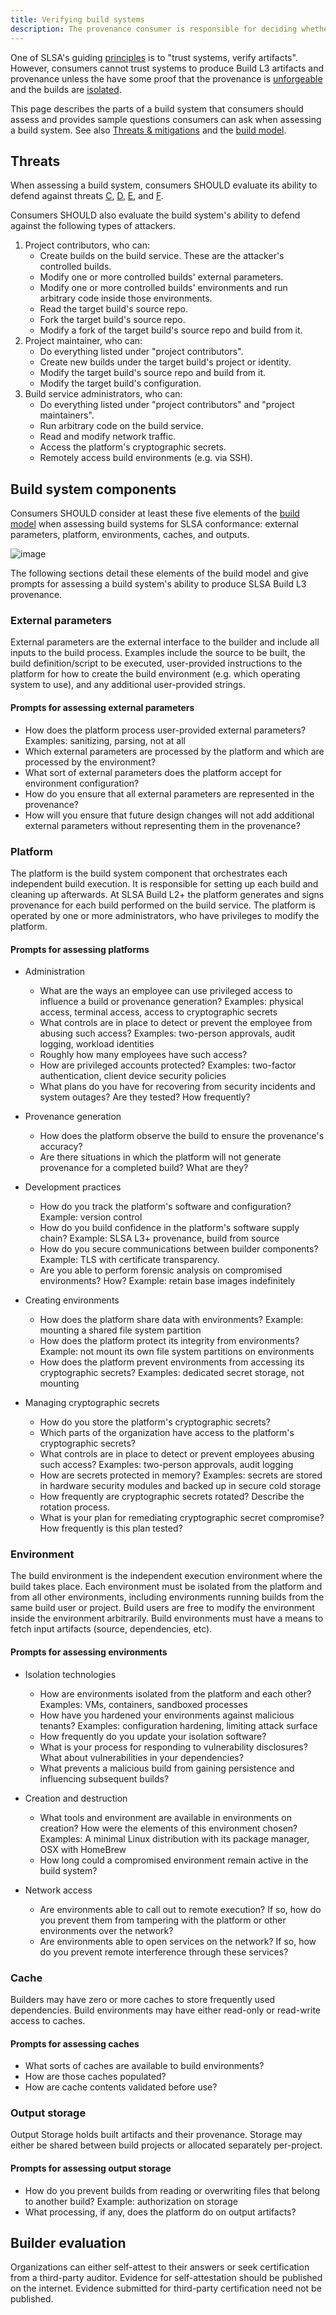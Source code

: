 ```yaml
---
title: Verifying build systems
description: The provenance consumer is responsible for deciding whether they trust a builder to produce SLSA Build L3 provenance. However, assessing Build L3 capabilities requires information about a builder's construction and operating procedures that the consumer cannot glean from the provenance itself. To aid with such assessments, we provide a common threat model and builder model for reasoning about builders' security. We also provide a questionnaire that organizations can use to describe their builders to consumers along with sample answers that do and do not satisfy the SLSA Build L3 requirements.
---
```


One of SLSA's guiding [principles](principles.md) is to "trust systems, verify
artifacts". However, consumers cannot trust systems to produce Build L3
artifacts and provenance unless the have some proof that the provenance is
[unforgeable](requirements.md#provenance-unforgeable) and the builds are
[isolated](requirements.md#isolated).

This page describes the parts of a build system that consumers should assess
and provides sample questions consumers can ask when assessing a build system.
See also [Threats & mitigations](threats.md) and the
[build model](terminology.md#build-model).

## Threats

When assessing a build system, consumers SHOULD evaluate its ability to defend
against threats [C], [D], [E], and [F].

Consumers SHOULD also evaluate the build system's ability to defend against the
following types of attackers.

1.  Project contributors, who can:
     -   Create builds on the build service. These are the attacker's controlled
         builds.
     -   Modify one or more controlled builds' external parameters.
     -   Modify one or more controlled builds' environments and run arbitrary
         code inside those environments.
     -   Read the target build's source repo.
     -   Fork the target build's source repo.
     -   Modify a fork of the target build's source repo and build from it.
2.  Project maintainer, who can:
    -   Do everything listed under "project contributors".
    -   Create new builds under the target build's project or identity.
    -   Modify the target build's source repo and build from it.
    -   Modify the target build's configuration.
3.  Build service administrators, who can:
    -   Do everything listed under "project contributors" and "project
        maintainers".
    -   Run arbitrary code on the build service.
    -   Read and modify network traffic.
    -   Access the platform's cryptographic secrets.
    -   Remotely access build environments (e.g. via SSH).

[C]: threats.md#c-build-from-modified-source
[D]: threats.md#d-use-compromised-dependency
[E]: threats.md#e-compromise-build-process
[F]: threats.md#f-upload-modified-package

## Build system components

Consumers SHOULD consider at least these five elements of the
[build model](terminology.md#build-model) when assessing build systems for SLSA
conformance: external parameters, platform, environments, caches, and outputs.

![image](/images/build-model.svg)

The following sections detail these elements of the build model and give prompts
for assessing a build system's ability to produce SLSA Build L3 provenance.

### External parameters

External parameters are the external interface to the builder and include all
inputs to the build process. Examples include the source to be built, the build
definition/script to be executed, user-provided instructions to the platform
for how to create the build environment (e.g. which operating system to use),
and any additional user-provided strings.

#### Prompts for assessing external parameters

-   How does the platform process user-provided external parameters? Examples:
    sanitizing, parsing, not at all
-   Which external parameters are processed by the platform and which are
    processed by the environment?
-   What sort of external parameters does the platform accept for environment
    configuration?
-   How do you ensure that all external parameters are represented in the
    provenance?
-   How will you ensure that future design changes will not add additional
    external parameters without representing them in the provenance?

### Platform

The platform is the build system component that orchestrates each independent
build execution. It is responsible for setting up each build and cleaning up
afterwards. At SLSA Build L2+ the platform generates and signs provenance for
each build performed on the build service. The platform is operated by one or
more administrators, who have privileges to modify the platform.

#### Prompts for assessing platforms

-   Administration
    -   What are the ways an employee can use privileged access to influence a
        build or provenance generation? Examples: physical access, terminal
        access, access to cryptographic secrets
    -   What controls are in place to detect or prevent the employee from
        abusing such access? Examples: two-person approvals, audit logging,
        workload identities
    -   Roughly how many employees have such access?
    -   How are privileged accounts protected? Examples: two-factor
        authentication, client device security policies
    -   What plans do you have for recovering from security incidents and system
        outages? Are they tested? How frequently?

-   Provenance generation
    -   How does the platform observe the build to ensure the provenance's
        accuracy?
    -   Are there situations in which the platform will not generate provenance
        for a completed build? What are they?

-   Development practices
    -   How do you track the platform's software and configuration? Example:
        version control
    -   How do you build confidence in the platform's software supply chain?
        Example: SLSA L3+ provenance, build from source
    -   How do you secure communications between builder components? Example: TLS
        with certificate transparency.
    -   Are you able to perform forensic analysis on compromised environments?
        How? Example: retain base images indefinitely

-   Creating environments
    -   How does the platform share data with environments? Example: mounting a
        shared file system partition
    -   How does the platform protect its integrity from environments? Example:
        not mount its own file system partitions on environments
    -   How does the platform prevent environments from accessing its
        cryptographic secrets? Examples: dedicated secret storage, not mounting

-   Managing cryptographic secrets
    -   How do you store the platform's cryptographic secrets?
    -   Which parts of the organization have access to the platform's
        cryptographic secrets?
    -   What controls are in place to detect or prevent employees abusing such
        access? Examples: two-person approvals, audit logging
    -   How are secrets protected in memory? Examples: secrets are stored in
        hardware security modules and backed up in secure cold storage
    -   How frequently are cryptographic secrets rotated? Describe the rotation
        process.
    -   What is your plan for remediating cryptographic secret compromise? How
        frequently is this plan tested?

### Environment

The build environment is the independent execution environment where the build
takes place. Each environment must be isolated from the platform and from all
other environments, including environments running builds from the same build
user or project. Build users are free to modify the environment inside the
environment arbitrarily. Build environments must have a means to fetch input
artifacts (source, dependencies, etc).

#### Prompts for assessing environments

-   Isolation technologies
    -   How are environments isolated from the platform and each other? Examples:
        VMs, containers, sandboxed processes
    -   How have you hardened your environments against malicious tenants?
        Examples: configuration hardening, limiting attack surface
    -   How frequently do you update your isolation software?
    -   What is your process for responding to vulnerability disclosures? What
        about vulnerabilities in your dependencies?
    -   What prevents a malicious build from gaining persistence and influencing
        subsequent builds?

-   Creation and destruction
    -   What tools and environment are available in environments on creation? How
        were the elements of this environment chosen? Examples: A minimal Linux
        distribution with its package manager, OSX with HomeBrew
    -   How long could a compromised environment remain active in the build
        system?

-   Network access
    -   Are environments able to call out to remote execution? If so, how do you
        prevent them from tampering with the platform or other environments over
        the network?
    -   Are environments able to open services on the network? If so, how do you
        prevent remote interference through these services?

### Cache

Builders may have zero or more caches to store frequently used dependencies.
Build environments may have either read-only or read-write access to caches.

#### Prompts for assessing caches

-   What sorts of caches are available to build environments?
-   How are those caches populated?
-   How are cache contents validated before use?

### Output storage

Output Storage holds built artifacts and their provenance. Storage may either be
shared between build projects or allocated separately per-project.

#### Prompts for assessing output storage

-   How do you prevent builds from reading or overwriting files that belong to
    another build? Example: authorization on storage
-   What processing, if any, does the platform do on output artifacts?

## Builder evaluation

Organizations can either self-attest to their answers or seek certification from
a third-party auditor. Evidence for self-attestation should be published on
the internet. Evidence submitted for third-party certification need not be
published.
